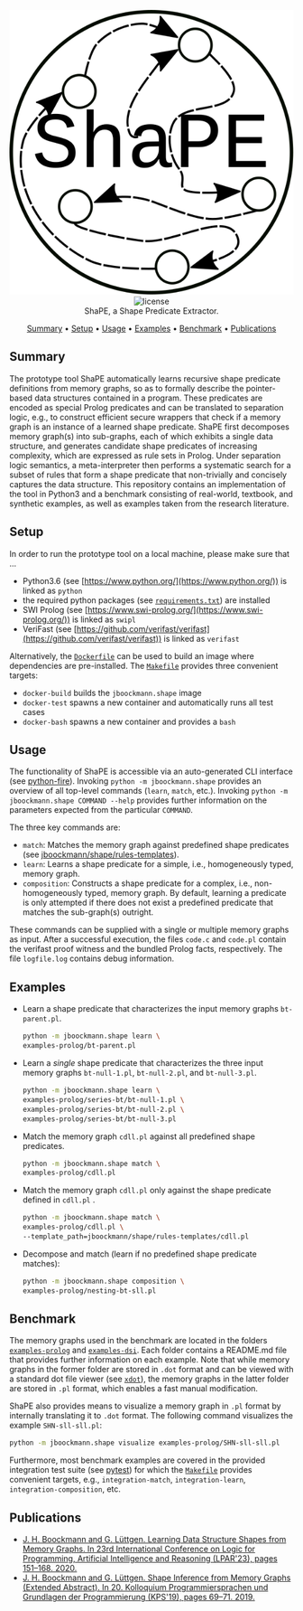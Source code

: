 <p align="center">
    <img src="logo.svg" alt="ShaPE: Shape Predicate Extractor">
    <br>
    <img src="https://img.shields.io/badge/License-GPLv3-blue.svg" alt="license">
    <br>
    ShaPE, a Shape Predicate Extractor.
</p>

<p align="center">
    <a href="#summary">Summary</a>
    •
    <a href="#setup">Setup</a>
    •
    <a href="#usage">Usage</a>
    •
    <a href="#examples">Examples</a>
    •
    <a href="#benchmark">Benchmark</a>
    •
    <a href="#publications">Publications</a>
</p>

## Summary

The prototype tool ShaPE automatically learns recursive shape predicate definitions from memory graphs, so as to formally describe the pointer-based data structures contained in a program. These predicates are encoded as special Prolog predicates and can be translated to separation logic, e.g., to construct efficient secure wrappers that check if a memory graph is an instance of a learned shape predicate. ShaPE first decomposes memory graph(s) into sub-graphs, each of which exhibits a single data structure, and generates candidate shape predicates of increasing complexity, which are expressed as rule sets in Prolog. Under separation logic semantics, a meta-interpreter then performs a systematic search for a subset of rules that form a shape predicate that non-trivially and concisely captures the data structure. This repository contains an implementation of the tool in Python3 and a benchmark consisting of real-world, textbook, and synthetic examples, as well as examples taken from the research literature.

## Setup

In order to run the prototype tool on a local machine, please make sure that ...

* Python3.6 (see [https://www.python.org/](https://www.python.org/)) is linked as `python`
* the required python packages (see [`requirements.txt`](jboockmann/shape/requirements.txt)) are installed
* SWI Prolog (see [https://www.swi-prolog.org/](https://www.swi-prolog.org/)) is linked as `swipl`
* VeriFast (see [https://github.com/verifast/verifast](https://github.com/verifast/verifast)) is linked as `verifast`

Alternatively, the [`Dockerfile`](Dockerfile) can be used to build an image where dependencies are pre-installed. The [`Makefile`](Makefile) provides three convenient targets:

* `docker-build` builds the `jboockmann.shape` image
* `docker-test` spawns a new container and automatically runs all test cases
* `docker-bash` spawns a new container and provides a `bash`

## Usage

The functionality of ShaPE is accessible via an auto-generated CLI interface (see [python-fire](https://github.com/google/python-fire)). Invoking `python -m jboockmann.shape` provides an overview of all top-level commands (`learn`, `match`, etc.). Invoking `python -m jboockmann.shape COMMAND --help` provides further information on the parameters expected from the particular `COMMAND`.

The three key commands are:

* `match`: Matches the memory graph against predefined shape predicates (see [jboockmann/shape/rules-templates](jboockmann/shape/rules-templates)).
* `learn`: Learns a shape predicate for a simple, i.e., homogeneously typed, memory graph.
* `composition`: Constructs a shape predicate for a complex, i.e., non-homogeneously typed, memory graph. By default, learning a predicate is only attempted if there does not exist a predefined predicate that matches the sub-graph(s) outright.

These commands can be supplied with a single or multiple memory graphs as input. After a successful execution, the files `code.c` and `code.pl` contain the verifast proof witness and the bundled Prolog facts, respectively. The file `logfile.log` contains debug information.

## Examples

* Learn a shape predicate that characterizes the input memory graphs `bt-parent.pl`.

    ```bash
    python -m jboockmann.shape learn \
    examples-prolog/bt-parent.pl
    ```

* Learn a *single* shape predicate that characterizes the three input memory graphs `bt-null-1.pl`, `bt-null-2.pl`, and `bt-null-3.pl`.

    ```bash
    python -m jboockmann.shape learn \
    examples-prolog/series-bt/bt-null-1.pl \
    examples-prolog/series-bt/bt-null-2.pl \
    examples-prolog/series-bt/bt-null-3.pl
    ```

* Match the memory graph `cdll.pl` against all predefined shape predicates.

    ```bash
    python -m jboockmann.shape match \
    examples-prolog/cdll.pl
    ```

* Match the memory graph `cdll.pl` only against the shape predicate defined in `cdll.pl` .

    ```bash
    python -m jboockmann.shape match \
    examples-prolog/cdll.pl \
    --template_path=jboockmann/shape/rules-templates/cdll.pl
    ```

* Decompose and match (learn if no predefined shape predicate matches):

    ```bash
    python -m jboockmann.shape composition \
    examples-prolog/nesting-bt-sll.pl
    ```

## Benchmark

The memory graphs used in the benchmark are located in the folders [`examples-prolog`](examples-prolog) and [`examples-dsi`](examples-dsi). Each folder contains a README.md file that provides further information on each example. Note that while memory graphs in the former folder are stored in `.dot` format and can be viewed with a standard dot file viewer (see [`xdot`](https://github.com/jrfonseca/xdot.py)), the memory graphs in the latter folder are stored in `.pl` format, which enables a fast manual modification.

ShaPE also provides means to visualize a memory graph in `.pl` format by internally translating it to `.dot` format. The following command visualizes the example `SHN-sll-sll.pl`:

```bash
python -m jboockmann.shape visualize examples-prolog/SHN-sll-sll.pl
```

Furthermore, most benchmark examples are covered in the provided integration test suite (see [pytest](https://github.com/pytest-dev/pytest)) for which the [`Makefile`](Makefile) provides convenient targets, e.g., `integration-match`, `integration-learn`, `integration-composition`, etc.

## Publications

* [J. H. Boockmann and G. Lüttgen. Learning Data Structure Shapes from Memory Graphs. In 23rd International Conference on Logic for Programming, Artificial Intelligence and Reasoning (LPAR'23), pages 151–168. 2020.](https://easychair.org/publications/paper/mkjl)
* [J. H. Boockmann and G. Lüttgen. Shape Inference from Memory Graphs (Extended Abstract). In 20. Kolloquium Programmiersprachen und Grundlagen der Programmierung (KPS'19), pages 69–71. 2019.](https://www.hb.dhbw-stuttgart.de/kps2019/kps2019_Tagungsband.pdf#page=69)
